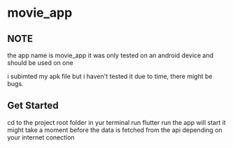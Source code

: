 # movie_app

## NOTE
the app name is movie_app it was only tested on an android device 
and should be used on one 

i subimted my apk file but i haven't tested it
due to time, there might be bugs.

## Get Started
cd to the project root folder 
in yur terminal run flutter run
the app will start 
it might take a moment before 
the data is fetched from the api 
depending on your internet conection
